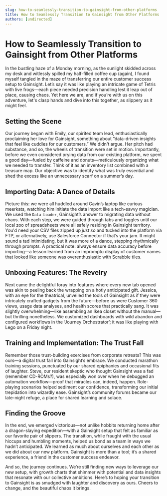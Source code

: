 ```yaml
---
slug: how-to-seamlessly-transition-to-gainsight-from-other-platforms
title: How to Seamlessly Transition to Gainsight from Other Platforms
authors: [undirected]
---
```


# How to Seamlessly Transition to Gainsight from Other Platforms

In the bustling haze of a Monday morning, as the sunlight skidded across my desk and witlessly spilled my half-filled coffee cup (again), I found myself tangled in the maze of transferring our entire customer success setup to Gainsight. Let’s say it was like playing an intricate game of Tetris with live frogs—each piece needed precision handling lest it leap out of place, causing chaos. Yet here we are, and if you’re with us on this adventure, let's clasp hands and dive into this together, as slippery as it might feel.

## Setting the Scene

Our journey began with Emily, our spirited team lead, enthusiastically proclaiming her love for Gainsight, something about “data-driven insights that feel like cuddles for our customers.” We didn't argue. Her pitch had substance, and so, the wheels of transition were set in motion. Importantly, before we even considered prying data from our existing platform, we spent a good day—fueled by caffeine and donuts—meticulously organizing what we needed to transfer. Think of it as an inventory list combined with a treasure map. Our objective was to identify what was truly essential and shed the excess like an unnecessary scarf on a summer’s day.

## Importing Data: A Dance of Details

Picture this: we were all huddled around Gavin’s laptop like curious meerkats, watching him initiate the data import like a tech-savvy magician. We used the `Data Loader`, Gainsight’s answer to migrating data without chaos. With each step, we were guided through tabs and toggles until our local zoo of spreadsheets were all safely residing in Gainsight territory. You'd need your CSV files zipped up *just so* and tucked into the platform via FTP, or alternatively, use Salesforce Connector if that’s your jam. It might sound a tad intimidating, but it was more of a dance, stepping rhythmically through prompts. A practical note: always ensure data accuracy before importing—a lesson learned from an impromptu display of customer names that looked like someone was overenthusiastic with Scrabble tiles.

## Unboxing Features: The Revelry

Next came the delightful foray into features where every new tab opened was akin to peeling back the wrapping on a hotly anticipated gift. Jessica, with an eye for the theatrical, unveiled the tools of Gainsight as if they were intricately crafted gadgets from the future—before us were Customer 360 views, usage data analyses, and health scores that practically sang. It was slightly overwhelming—like assembling an Ikea closet without the manual—but thrilling nonetheless. We customized dashboards with wild abandon and configured workflows in the ‘Journey Orchestrator’; it was like playing with Lego on a Friday night.

## Training and Implementation: The Trust Fall

Remember those trust-building exercises from corporate retreats? This was ours—a digital trust fall into Gainsight’s embrace. We conducted marathon training sessions, punctuated by our shared epiphanies and occasional fits of laughter. Steve, our resident skeptic who thought Gainsight was a fad (remember CD-ROMs?), was especially won over when he debugged an automation workflow—proof that miracles can, indeed, happen. Role-playing scenarios helped sediment our confidence, transforming our initial trepidation into wizardly ease. Gainsight’s community forums became our late-night refuge, a place for shared learning and solace.

## Finding the Groove

In the end, we emerged victorious—not unlike hobbits returning home after a dragon-slaying expedition—with a Gainsight setup that felt as familiar as our favorite pair of slippers. The transition, while fraught with the usual hiccups and humbling moments, helped us bond as a team in ways we hadn’t anticipated. We learned as much about ourselves and each other as we did about our new platform. Gainsight is more than a tool; it’s a shared experience, a friend in the customer success endeavor.

And so, the journey continues. We’re still finding new ways to leverage our new setup, with growth charts that shimmer with potential and data insights that resonate with our collective ambitions. Here’s to hoping your transition to Gainsight is as smudged with laughter and discovery as ours. Cheers to change, and the beautiful chaos it brings.